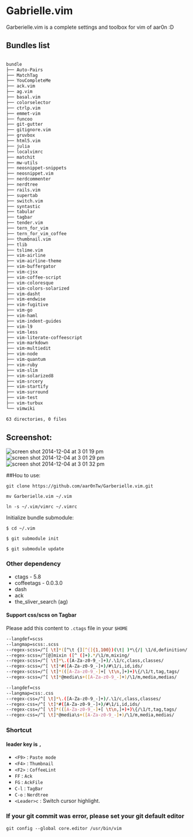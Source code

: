 # Gabrielle.vim

Garberielle.vim is a complete settings and toolbox for vim of aar0n :D

## Bundles list

```sh

bundle
├── Auto-Pairs
├── MatchTag
├── YouCompleteMe
├── ack.vim
├── ag.vim
├── basal.vim
├── colorselector
├── ctrlp.vim
├── emmet-vim
├── funcoo
├── git-gutter
├── gitignore.vim
├── gruvbox
├── html5.vim
├── julia
├── localvimrc
├── matchit
├── mw-utils
├── neosnippet-snippets
├── neosnippet.vim
├── nerdcommenter
├── nerdtree
├── rails.vim
├── supertab
├── switch.vim
├── syntastic
├── tabular
├── tagbar
├── tender.vim
├── tern_for_vim
├── tern_for_vim_coffee
├── thumbnail.vim
├── tlib
├── tslime.vim
├── vim-airline
├── vim-airline-theme
├── vim-buffergator
├── vim-cjsx
├── vim-coffee-script
├── vim-coloresque
├── vim-colors-solarized
├── vim-dasht
├── vim-endwise
├── vim-fugitive
├── vim-go
├── vim-haml
├── vim-indent-guides
├── vim-l9
├── vim-less
├── vim-literate-coffeescript
├── vim-markdown
├── vim-multiedit
├── vim-node
├── vim-quantum
├── vim-ruby
├── vim-slim
├── vim-solarized8
├── vim-srcery
├── vim-startify
├── vim-surround
├── vim-test
├── vim-turbux
└── vimwiki

63 directories, 0 files


```
## Screenshot:

![screen shot 2014-12-04 at 3 01 19 pm](https://cloud.githubusercontent.com/assets/935988/5294817/b15d7116-7bc6-11e4-9527-10f38ed0af94.png)
![screen shot 2014-12-04 at 3 01 29 pm](https://cloud.githubusercontent.com/assets/935988/5294828/d49aadce-7bc6-11e4-918a-f799cb084a4e.png)
![screen shot 2014-12-04 at 3 01 32 pm](https://cloud.githubusercontent.com/assets/935988/5294829/d81e3b82-7bc6-11e4-872e-c99d76e6ead1.png)

##Hou to use:

`git clone https://github.com/aar0nTw/Garberielle.vim.git`

`mv Garberielle.vim ~/.vim`

`ln -s ~/.vim/vimrc ~/.vimrc`

Initialize bundle submodule:

```
$ cd ~/.vim

$ git submodule init

$ git submodule update
```

### Other dependency
- ctags - 5.8
- coffeetags - 0.0.3.0
- dash
- ack
- the_sliver_search (ag)

#### Support css/scss on Tagbar

Please add this content to `.ctags` file in your `$HOME`

```sh
--langdef=scss
--langmap=scss:.scss
--regex-scss=/^[ \t]*([^\t {][^{]{1,100})(\t| )*\{/| \1/d,definition/
--regex-scss=/^[@]mixin ([^ (]+).*/\1/m,mixing/
--regex-scss=/^[ \t]*\.([A-Za-z0-9_-]+)/.\1/c,class,classes/
--regex-scss=/^[ \t]*#([A-Za-z0-9_-]+)/#\1/i,id,ids/
--regex-scss=/^[ \t]*(([A-Za-z0-9_-]+[ \t\n,]+)+)\{/\1/t,tag,tags/
--regex-scss=/^[ \t]*@media\s+([A-Za-z0-9_-]+)/\1/m,media,medias/ 

--langdef=css
--langmap=css:.css
--regex-css=/^[ \t]*\.([A-Za-z0-9_-]+)/.\1/c,class,classes/
--regex-css=/^[ \t]*#([A-Za-z0-9_-]+)/#\1/i,id,ids/
--regex-css=/^[ \t]*(([A-Za-z0-9_-]+[ \t\n,]+)+)\{/\1/t,tag,tags/
--regex-css=/^[ \t]*@media\s+([A-Za-z0-9_-]+)/\1/m,media,medias/ 
```

### Shortcut
#### leader key is `,`

 - `<F9>` : `Paste mode`
 - `<F4>` : `Thumbnail`
 - `<F2>` : `CoffeeLint`
 - `FF` : `Ack`
 - `FG` : `AckFile`
 - `C-l` : `TagBar`
 - `C-o` : `Nerdtree`
 - `<Leader>c` : Switch cursor highlight.

### If your git commit was error, please set your git default editor
`git config --global core.editor /usr/bin/vim`

